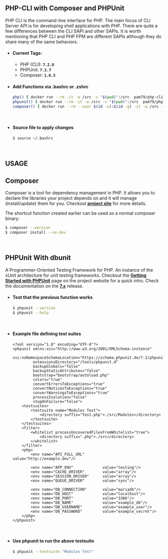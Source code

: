 ## **PHP-CLI with Composer and PHPUnit**

PHP CLI is the command-line interface for PHP. The main focus of CLI Server API is for developing shell applications with PHP. There are quite a few differences between the CLI SAPI and other SAPIs. It is worth mentioning that PHP CLI and PHP FPM are different SAPIs although they do share many of the same behaviors.

* #### Current Tags:

  - PHP (CLI): **`7.2.8`**
  - PHPUnit:  **`7.2.7`**
  - Composer: **`1.6.5`**

* #### Add Functions via .bashrc or .zshrc

    ```bash
    php() { docker run --rm -it -w /src -v "$(pwd)":/src  pam79/php-cli php "$@"; }
    phpunit() { docker run --rm -it -w /src -v "$(pwd)":/src  pam79/php-cli phpunit "$@"; }
    composer() { docker run --rm --user $(id -u):$(id -g) -it -w /src -v "$(pwd)":/src  pam79/php-cli composer "$@"; }
    ```
&nbsp;

* #### Source file to apply changes

    ```bash
    $ source ~/.bashrc
    ```
&nbsp;

## **USAGE**

## Composer

Composer is a tool for dependency management in PHP. It allows you to declare the libraries your project depends on and it will manage (install/update) them for you. Checkout [**project site**](https://getcomposer.org/) for more details.

The shortcut function created earlier can be used as a normal composer binary:
```bash
$ composer --version
$ composer install --no-dev
```
&nbsp;

## PHPUnit With dbunit

A Programmer-Oriented Testing Framework for PHP. An instance of the xUnit architecture for unit testing frameworks. Checkout the [**Getting Started with PHPUnit**](https://phpunit.de/getting-started.html) page on the project website for a quick intro. Check the documentation on the [__7.x__](https://phpunit.readthedocs.io/en/7.1/) release.

* #### Test that the previous function works
    ```bash
    $ phpunit --version
    $ phpunit --help
    ```
    &nbsp;

* #### Example file defining test suites

    ```
    <?xml version="1.0" encoding="UTF-8"?>
    <phpunit xmlns:xsi="http://www.w3.org/2001/XMLSchema-instance"
             xsi:noNamespaceSchemaLocation="https://schema.phpunit.de/7.2/phpunit.xsd"
             extensionsDirectory="/tools/phpunit.d"
             backupGlobals="false"
             backupStaticAttributes="false"
             bootstrap="bootstrap/autoload.php"
             colors="true"
             convertErrorsToExceptions="true"
             convertNoticesToExceptions="true"
             convertWarningsToExceptions="true"
             processIsolation="false"
             stopOnFailure="false">
        <testsuites>
            <testsuite name="Modules Test">
                <directory suffix="Test.php">./src/Modules</directory>
            </testsuite>
        </testsuites>
        <filter>
            <whitelist processUncoveredFilesFromWhitelist="true">
                <directory suffix=".php">./src</directory>
            </whitelist>
        </filter>
        <php>
            <env name="API_FULL_URL"        value="http://example.dev"/>
    
            <env name="APP_ENV"             value="testing"/>
            <env name="CACHE_DRIVER"        value="array"/>
            <env name="SESSION_DRIVER"      value="array"/>
            <env name="QUEUE_DRIVER"        value="sync"/>
    
            <env name="DB_CONNECTION"       value="mariadb"/>
            <env name="DB_HOST"             value="localhost"/>
            <env name="DB_PORT"             value="3306"/>
            <env name="DB_NAME"             value="example_db"/>
            <env name="DB_USERNAME"         value="example_user"/>
            <env name="DB_PASSWORD"         value="example_secret"/>
        </php>
    </phpunit>
    ```
    &nbsp;

* #### Use phpunit to run the above testsuite

    ```bash
    $ phpunit --testsuite "Modules Test"
    ```

